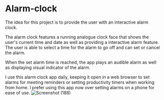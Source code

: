 # Alarm-clock

The idea for this project is to provide the user with an interactive alarm clock.

The alarm clock features a running analogue clock face that shows the user's current time and date as well as providing a interactive alarm feature. 
The user is able to select a time for the alarm to go off and can set or cancel the alarm.

When the set alarm time is reached, the app plays an audible alarm as well as displaying visual indicator of the alarm.

I use this alarm clock app daily, keeping it open in a web browser to set alarms for meeting reminders or setting productivity timers when working from home.
I prefer using this app now over setting alarms on a phone for ease of use.
![Screenshot (188)](https://user-images.githubusercontent.com/120910923/224684271-114917d0-4fac-48f9-b4d1-2e036f9f50d0.png)

